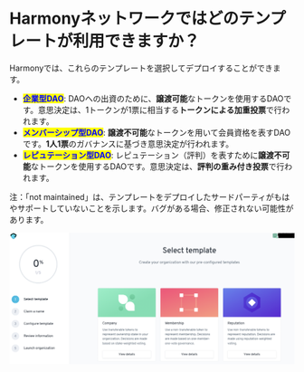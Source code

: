 # Harmonyネットワークではどのテンプレートが利用できますか？

Harmonyでは、これらのテンプレートを選択してデプロイすることができます。

* <mark style="color:blue;">**企業型DAO**</mark>: DAOへの出資のために、**譲渡可能**なトークンを使用するDAOです。意思決定は、1トークンが1票に相当する**トークンによる加重投票**で行われます。
* <mark style="color:blue;">**メンバーシップ型DAO**</mark>: **譲渡不可能**なトークンを用いて会員資格を表すDAOです。**1人1票**のガバナンスに基づき意思決定が行われます。
* <mark style="color:blue;">**レピュテーション型DAO**</mark>: レピュテーション（評判）を表すために**譲渡不可能**なトークンを使用するDAOです。意思決定は、**評判の重み付き投票**で行われます。

注：「not maintained」は、テンプレートをデプロイしたサードパーティがもはやサポートしていないことを示します。バグがある場合、修正されない可能性があります。

![](<../../../.gitbook/assets/Schermata 2022-02-03 alle 12.11.03.png>)
